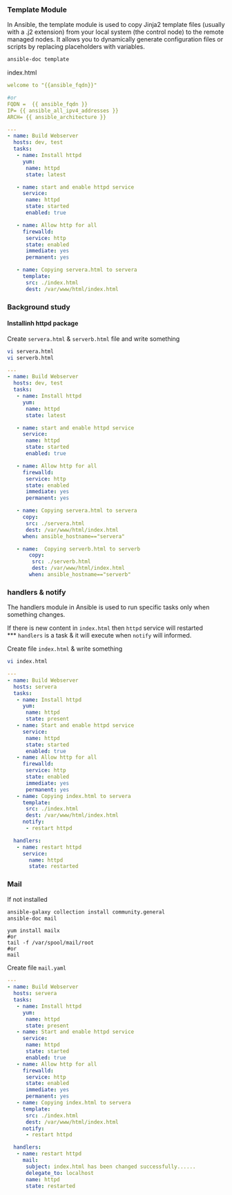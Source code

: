 ### Template Module
In Ansible, the template module is used to copy Jinja2 template files (usually with a .j2 extension) from your local system (the control node) to the remote managed nodes. It allows you to dynamically generate configuration files or scripts by replacing placeholders with variables.


```bash
ansible-doc template
```

index.html
```yaml
welcome to "{{ansible_fqdn}}"

#or
FQDN =  {{ ansible_fqdn }}
IP= {{ ansible_all_ipv4_addresses }}
ARCH= {{ ansible_architecture }}
```

```yaml
---
- name: Build Webserver
  hosts: dev, test
  tasks:
   - name: Install httpd
     yum:
      name: httpd
      state: latest

   - name: start and enable httpd service
     service:
      name: httpd
      state: started
      enabled: true

   - name: Allow http for all
     firewalld:
      service: http
      state: enabled
      immediate: yes
      permanent: yes

   - name: Copying servera.html to servera
     template:
      src: ./index.html
      dest: /var/www/html/index.html
```


### Background study
#### Installinh httpd package

Create `servera.html` & `serverb.html` file and write something
```bash
vi servera.html
vi serverb.html
```

```yaml
---
- name: Build Webserver
  hosts: dev, test
  tasks:
   - name: Install httpd
     yum:
      name: httpd
      state: latest

   - name: start and enable httpd service
     service:
      name: httpd
      state: started
      enabled: true

   - name: Allow http for all
     firewalld:
      service: http
      state: enabled
      immediate: yes
      permanent: yes

   - name: Copying servera.html to servera
     copy:
      src: ./servera.html
      dest: /var/www/html/index.html
     when: ansible_hostname=="servera"

   - name:  Copying serverb.html to serverb
       copy:
        src: ./serverb.html
        dest: /var/www/html/index.html
       when: ansible_hostname=="serverb"
```


### handlers & notify
The handlers module in Ansible is used to run specific tasks only when something changes.

If there is new content in `index.html` then `httpd` service will restarted <br>
*** `handlers` is a task & it will execute when `notify` will informed.

Create file `index.html` & write something
```bash
vi index.html
```

```yaml
---
- name: Build Webserver
  hosts: servera
  tasks:
   - name: Install httpd
     yum:
      name: httpd
      state: present
   - name: Start and enable httpd service
     service:
      name: httpd
      state: started
      enabled: true
   - name: Allow http for all
     firewalld:
      service: http
      state: enabled
      immediate: yes
      permanent: yes
   - name: Copying index.html to servera
     template:
      src: ./index.html
      dest: /var/www/html/index.html
     notify:
      - restart httpd

  handlers:
   - name: restart httpd
     service:
       name: httpd
       state: restarted
```



### Mail 

If not installed
```bash
ansible-galaxy collection install community.general
ansible-doc mail
```

```
yum install mailx
#or
tail -f /var/spool/mail/root
#or
mail
```

Create file `mail.yaml`
```yaml
---
- name: Build Webserver
  hosts: servera
  tasks:
   - name: Install httpd
     yum:
      name: httpd
      state: present
   - name: Start and enable httpd service
     service:
      name: httpd
      state: started
      enabled: true
   - name: Allow http for all
     firewalld:
      service: http
      state: enabled
      immediate: yes
      permanent: yes
   - name: Copying index.html to servera
     template:
      src: ./index.html
      dest: /var/www/html/index.html
     notify:
      - restart httpd

  handlers:
   - name: restart httpd
     mail:
      subject: index.html has been changed successfully......
      delegate_to: localhost
      name: httpd
      state: restarted
```
